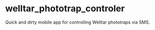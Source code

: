 # welltar_phototrap_controler
Quick and dirty mobile app for controlling Welltar phototraps via SMS.
